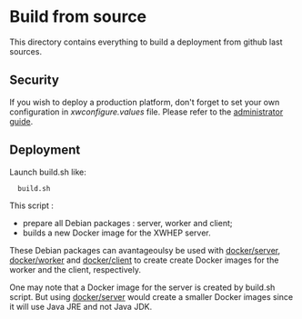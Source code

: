 Build from source
=================

This directory contains everything to build a deployment from github last sources.

## Security
If you wish to deploy a production platform, don't forget to set your own configuration in _xwconfigure.values_ file.
Please refer to the [administrator guide](../../doc/xwhep-admin-guide.odt).

## Deployment

Launch build.sh like:
```
  build.sh
```

This script :
- prepare all Debian packages : server, worker and client;
- builds a new Docker image for the XWHEP server.

These Debian packages can avantageoulsy be used with [docker/server](../server), [docker/worker](../worker) and [docker/client](../client) to
create create Docker images for the worker and the client, respectively.

One may note that a Docker image for the server is created by build.sh script.
But using [docker/server](../server) would create a smaller Docker images since it will use Java JRE and not Java JDK.

